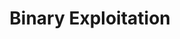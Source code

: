 ---
credit:
- Joseph Ravichandran
- Chris Kauchak
- Nathan Farlow
- Thomas Quig
featured: false
location: Zoom
recording: 'https://youtu.be/0Z5dAAmsBow'
slides: pwn.pdf
tags:
- pwn
- stack exploitation
- buffer overflow
- pwntools
- shellcode
- aslr
- dep
- stack canary
- in-depth
time_close: ''
time_start: 2020-10-15T18:00:00.000000-05:00
title: Binary Exploitation
week_number: 7
---